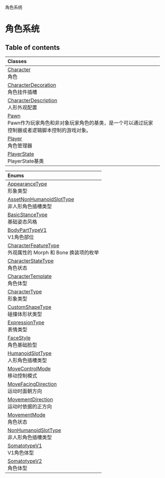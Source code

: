 角色系统

# 角色系统 <Badge type="tip" text="Groups" /> <Score text="角色系统" />

## Table of contents
| Classes |
| :-----|
| [Character](../classes/mw.Character.md) <br> 角色 |
| [CharacterDecoration](../classes/mw.CharacterDecoration.md) <br> 角色挂件插槽 |
| [CharacterDescription](../classes/mw.CharacterDescription.md) <br> 人形外观配置 |
| [Pawn](../classes/mw.Pawn.md) <br> Pawn作为玩家角色和非对象玩家角色的基类，是一个可以通过玩家控制器或者逻辑脚本控制的游戏对象。 |
| [Player](../classes/mw.Player.md) <br> 角色管理器 |
| [PlayerState](../classes/mw.PlayerState.md) <br> PlayerState基类 |


| Enums |
| :-----|
| [AppearanceType](../enums/mw.AppearanceType.md) <br> 形象类型 |
| [AssetNonHumanoidSlotType](../enums/mw.AssetNonHumanoidSlotType.md) <br> 非人形角色插槽类型 |
| [BasicStanceType](../enums/mw.BasicStanceType.md) <br> 基础姿态风格 |
| [BodyPartTypeV1](../enums/mw.BodyPartTypeV1.md) <br> V1角色部位 |
| [CharacterFeatureType](../enums/mw.CharacterFeatureType.md) <br> 外观属性的 Morph 和 Bone 换装项的枚举 |
| [CharacterStateType](../enums/mw.CharacterStateType.md) <br> 角色状态 |
| [CharacterTemplate](../enums/mw.CharacterTemplate.md) <br> 角色体型 |
| [CharacterType](../enums/mw.CharacterType.md) <br> 形象类型 |
| [CustomShapeType](../enums/mw.CustomShapeType.md) <br> 碰撞体形状类型 |
| [ExpressionType](../enums/mw.ExpressionType.md) <br> 表情类型 |
| [FaceStyle](../enums/mw.FaceStyle.md) <br> 角色基础脸型 |
| [HumanoidSlotType](../enums/mw.HumanoidSlotType.md) <br> 人形角色插槽类型 |
| [MoveControlMode](../enums/mw.MoveControlMode.md) <br> 移动控制模式 |
| [MoveFacingDirection](../enums/mw.MoveFacingDirection.md) <br> 运动时面朝方向 |
| [MovementDirection](../enums/mw.MovementDirection.md) <br> 运动时依据的正方向 |
| [MovementMode](../enums/mw.MovementMode.md) <br> 角色状态 |
| [NonHumanoidSlotType](../enums/mw.NonHumanoidSlotType.md) <br> 非人形角色插槽类型 |
| [SomatotypeV1](../enums/mw.SomatotypeV1.md) <br> V1角色体型 |
| [SomatotypeV2](../enums/mw.SomatotypeV2.md) <br> 角色体型 |

